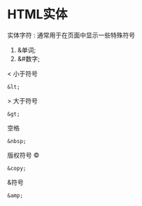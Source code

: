 # HTML实体 

实体字符
:   通常用于在页面中显示一些特殊符号
 
1. &单词;
2. &#数字;

&lt; 小于符号 
```
&lt;
```
&gt; 大于符号 
```
&gt;
```
空格 
```
&nbsp;
```
版权符号 &copy;
```
&copy;
```
&符号 
```
&amp;
```